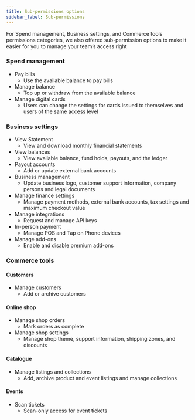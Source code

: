 ```yaml
---
title: Sub-permissions options
sidebar_label: Sub-permissions
---
```


For Spend management, Business settings, and Commerce tools permissions categories, we also offered sub-permission options to make it easier for you to manage your team’s access right

### Spend management

- Pay bills
  - Use the available balance to pay bills
- Manage balance
  - Top up or withdraw from the available balance
- Manage digital cards
  - Users can change the settings for cards issued to themselves and users of the same access level

### Business settings

- View Statement
  - View and download monthly financial statements
- View balances
  - View available balance, fund holds, payouts, and the ledger
- Payout accounts
  - Add or update external bank accounts
- Business management
  - Update business logo, customer support information, company persons and legal documents
- Manage finance settings
  - Manage payment methods, external bank accounts, tax settings and maximum checkout value
- Manage integrations
  - Request and manage API keys
- In-person payment
  - Manage POS and Tap on Phone devices
- Manage add-ons
  - Enable and disable premium add-ons

### Commerce tools

#### Customers

- Manage customers
  - Add or archive customers

#### Online shop

- Manage shop orders
  - Mark orders as complete
- Manage shop settings
  - Manage shop theme, support information, shipping zones, and discounts

#### Catalogue

- Manage listings and collections
  - Add, archive product and event listings and manage collections

#### Events

- Scan tickets
  - Scan-only access for event tickets
